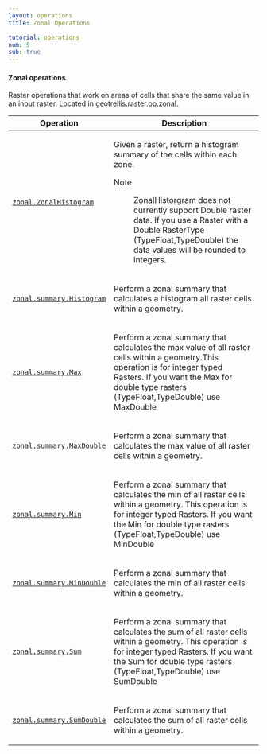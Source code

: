 ```yaml
---
layout: operations
title: Zonal Operations

tutorial: operations
num: 5
sub: true
---
```


#### Zonal operations
Raster operations that work on areas of cells that share the same value in an input raster. Located in [geotrellis.raster.op.zonal.](http://geotrellis.github.com/scaladocs/latest/#geotrellis.raster.op.zonal.package)

<table class="bordered-table zebra-striped">
      <thead>
          <tr>
            <th>Operation</th>
            <th>Description</th>
          </tr>
        </thead>
        <tbody>

<tr><td><code><a href="http://geotrellis.github.com/scaladocs/latest/#geotrellis.raster.op.zonal.ZonalHistogram" target="_blank">zonal.ZonalHistogram</a></code></td><td><div id="comment" class="fullcommenttop"><div class="comment cmt">
    <p>Given a raster, return a histogram summary of the cells within each zone.</p></div><dl class="attributes block"><dt>Note</dt><dd><span class="cmt">
    <p>ZonalHistorgram does not currently support Double raster data. If you use a Raster with a Double RasterType (TypeFloat,TypeDouble) the data values will be rounded to integers.</p></span></dd></dl></div></td></tr>
    
<tr><td><code><a href="http://geotrellis.github.com/scaladocs/latest/#geotrellis.raster.op.zonal.summary.Histogram" target="_blank">zonal.summary.Histogram</a></code></td><td><div id="comment" class="fullcommenttop"><div class="comment cmt">
    <p>Perform a zonal summary that calculates a histogram all raster cells within a geometry.</p></div></div></td></tr>
    
<tr><td><code><a href="http://geotrellis.github.com/scaladocs/latest/#geotrellis.raster.op.zonal.summary.Max" target="_blank">zonal.summary.Max</a></code></td><td><div id="comment" class="fullcommenttop"><div class="comment cmt">
    <p>Perform a zonal summary that calculates the max value of all raster cells within a geometry.This operation is for integer typed Rasters. If you want the Max for double type rasters (TypeFloat,TypeDouble) use MaxDouble</p></div></div></td></tr>

<tr><td><code><a href="http://geotrellis.github.com/scaladocs/latest/#geotrellis.raster.op.zonal.summary.MaxDouble" target="_blank">zonal.summary.MaxDouble</a></code></td><td><div id="comment" class="fullcommenttop"><div class="comment cmt">
    <p>Perform a zonal summary that calculates the max value of all raster cells within a geometry.</p></div></div></td></tr>
    
<tr><td><code><a href="http://geotrellis.github.com/scaladocs/latest/#geotrellis.raster.op.zonal.summary.Min" target="_blank">zonal.summary.Min</a></code></td><td><div id="comment" class="fullcommenttop"><div class="comment cmt">
    <p>Perform a zonal summary that calculates the min of all raster cells within a geometry. This operation is for integer typed Rasters. If you want the Min for double type rasters (TypeFloat,TypeDouble) use MinDouble</p></div></div></td></tr>
    
<tr><td><code><a href="http://geotrellis.github.com/scaladocs/latest/#geotrellis.raster.op.zonal.summary.MinDouble" target="_blank">zonal.summary.MinDouble</a></code></td><td><div id="comment" class="fullcommenttop"><div class="comment cmt">
    <p>Perform a zonal summary that calculates the min of all raster cells within a geometry.</p></div></div></td></tr>
    
<tr><td><code><a href="http://geotrellis.github.com/scaladocs/latest/#geotrellis.raster.op.zonal.summary.Sum" target="_blank">zonal.summary.Sum</a></code></td><td><div id="comment" class="fullcommenttop"><div class="comment cmt">
    <p>Perform a zonal summary that calculates the sum of all raster cells within a geometry. This operation is for integer typed Rasters. If you want the Sum for double type rasters (TypeFloat,TypeDouble) use SumDouble</p></div></div></td></tr>
    
<tr><td><code><a href="http://geotrellis.github.com/scaladocs/latest/#geotrellis.raster.op.zonal.summary.SumDouble" target="_blank">zonal.summary.SumDouble</a></code></td><td><div id="comment" class="fullcommenttop"><div class="comment cmt">
    <p>Perform a zonal summary that calculates the sum of all raster cells within a geometry.</p></div></div></td></tr>
    
</tbody>
</table>
